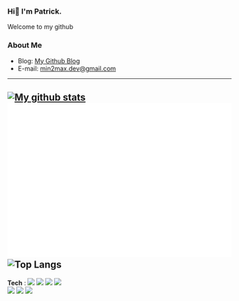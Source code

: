 ### Hi👋 I'm Patrick.
Welcome to my github

### About Me
- Blog: [My Github Blog](https://roomylot60.github.io.)
- E-mail: min2max.dev@gmail.com
---
[![My github stats](https://github-readme-stats.vercel.app/api?username=Machineric)](https://github.com/anuraghazra/github-readme-stats)
![Metrics](/github-metrics-roomylot60.svg)
![Top Langs](https://github-readme-stats.vercel.app/api/top-langs/?username=LeejeaHyuk&layout=compact&theme=tokyonight)
---
**Tech** :
<img src="https://img.shields.io/badge/Python-3766AB?style=flat-square&logo=Python&logoColor=white"/></a>
<img src="https://img.shields.io/badge/C-A8B9CC?style=flat-square&logo=C&logoColor=white"/></a>
<img src="https://img.shields.io/badge/Pandas-150458?style=flat-square&logo=Pandas&logoColor=white"/></a>
<img src="https://img.shields.io/badge/Numpy-013243?style=flat-square&logo=Numpy&logoColor=white"/></a>  
<img src="https://img.shields.io/badge/scikit learn-f7931e?style=flat-square&logo=scikit-learn&logoColor=white"/></a> 
<img src="https://img.shields.io/badge/-Java-yellowgreen"/></a> 
<img src="https://img.shields.io/badge/-SQL-blue"/></a> 
